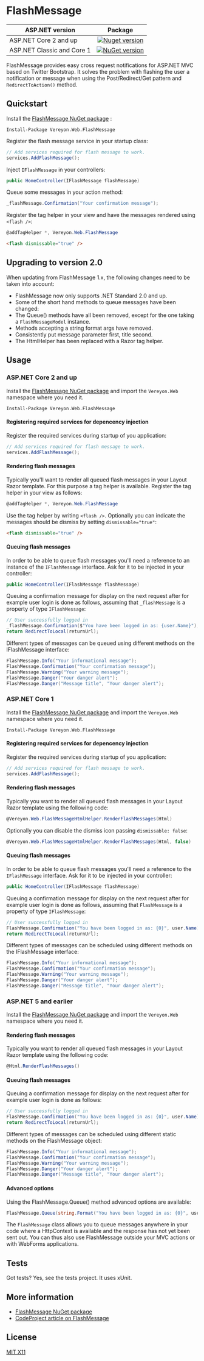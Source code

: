 FlashMessage
============


| ASP.NET version    | Package       |
| ------------------ |:-------------:|
| ASP.NET Core 2 and up			| [![Nuget version](https://img.shields.io/nuget/v/Vereyon.Web.FlashMessage)](https://www.nuget.org/packages/Vereyon.Web.FlashMessage/) |
| ASP.NET Classic and Core 1	| [![NuGet version](https://img.shields.io/badge/nuget-v1.2.0-blue)](https://www.nuget.org/packages/Vereyon.Web.FlashMessage/1.2.0) |

FlashMessage provides easy cross request notifications for ASP.NET MVC based on Twitter Bootstrap. It solves the problem with flashing the user a notification or message when using the Post/Redirect/Get pattern and ```RedirectToAction()``` method.

Quickstart
----------

Install the [FlashMessage NuGet package](https://www.nuget.org/packages/Vereyon.Web.FlashMessage/) :

```
Install-Package Vereyon.Web.FlashMessage
```

Register the flash message service in your startup class:

```C#
// Add services required for flash message to work.
services.AddFlashMessage();
```

Inject ```IFlashMessage``` in your controllers:

```C#
public HomeController(IFlashMessage flashMessage)
```

Queue some messages in your action method:

```C#
_flashMessage.Confirmation("Your confirmation message");
```

Register the tag helper in your view and have the messages rendered using ```<flash />```:

```C#
@addTagHelper *, Vereyon.Web.FlashMessage
```

```HTML
<flash dismissable="true" />
```

Upgrading to version 2.0
------------------------

When updating from FlashMessage 1.x, the following changes need to be taken into account:

* FlashMessage now only supports .NET Standard 2.0 and up.
* Some of the short hand methods to queue messages have been changed:
 * The Queue() methods have all been removed, except for the one taking a ```FlashMessageModel``` instance.
 * Methods accepting a string format args have removed.
 * Consistently put message parameter first, title second.
* The HtmlHelper has been replaced with a Razor tag helper.

Usage
-----

### ASP.NET Core 2 and up

Install the [FlashMessage NuGet package](https://www.nuget.org/packages/Vereyon.Web.FlashMessage/) and import the ```Vereyon.Web``` namespace where you need it.

```
Install-Package Vereyon.Web.FlashMessage
```

#### Registering required services for depencency injection

Register the required services during startup of you application:

```C#
// Add services required for flash message to work.
services.AddFlashMessage();
```

#### Rendering flash messages

Typically you'll want to render all queued flash messages in your Layout Razor template. For this purpose a tag helper is available.
Register the tag helper in your view as follows: 

```C#
@addTagHelper *, Vereyon.Web.FlashMessage
```

Use the tag helper by writing ```<flash />```. Optionally you can indicate the messages should be dismiss by setting `dismissable="true"`:

```HTML
<flash dismissable="true" />
```


#### Queuing flash messages

In order to be able to queue flash messages you'll need a reference to an instance of the ```IFlashMessage``` interface. Ask for it to be injected in your controller:


```C#
public HomeController(IFlashMessage flashMessage)
```

Queuing a confirmation message for display on the next request after for example user login is done as follows, assuming that ```_flashMessage``` is a property of type ```IFlashMessage```:

```C#
// User successfully logged in
_flashMessage.Confirmation($"You have been logged in as: {user.Name}");
return RedirectToLocal(returnUrl);
```

Different types of messages can be queued using different methods on the IFlashMessage interface:

```C#
FlashMessage.Info("Your informational message");
FlashMessage.Confirmation("Your confirmation message");
FlashMessage.Warning("Your warning message");
FlashMessage.Danger("Your danger alert");
FlashMessage.Danger("Message title", "Your danger alert");
```

### ASP.NET Core 1

Install the [FlashMessage NuGet package](https://www.nuget.org/packages/Vereyon.Web.FlashMessage/) and import the ```Vereyon.Web``` namespace where you need it.

```
Install-Package Vereyon.Web.FlashMessage
```

#### Registering required services for depencency injection

Register the required services during startup of you application:

```C#
// Add services required for flash message to work.
services.AddFlashMessage();
```

#### Rendering flash messages

Typically you want to render all queued flash messages in your Layout Razor template using the following code:

```C#
@Vereyon.Web.FlashMessageHtmlHelper.RenderFlashMessages(Html)
```

Optionally you can disable the dismiss icon passing `dismissable: false`:

```C#
@Vereyon.Web.FlashMessageHtmlHelper.RenderFlashMessages(Html, false)
```

#### Queuing flash messages

In order to be able to queue flash messages you'll need a reference to the ```IFlashMessage``` interface. Ask for it to be injected in your controller:


```C#
public HomeController(IFlashMessage flashMessage)
```

Queuing a confirmation message for display on the next request after for example user login is done as follows, assuming that ```FlashMessage``` is a property of type ```IFlashMessage```:

```C#
// User successfully logged in
FlashMessage.Confirmation("You have been logged in as: {0}", user.Name);
return RedirectToLocal(returnUrl);
```

Different types of messages can be scheduled using different methods on the IFlashMessage interface:

```C#
FlashMessage.Info("Your informational message");
FlashMessage.Confirmation("Your confirmation message");
FlashMessage.Warning("Your warning message");
FlashMessage.Danger("Your danger alert");
FlashMessage.Danger("Message title", "Your danger alert");
```

### ASP.NET 5 and earlier

Install the [FlashMessage NuGet package](https://www.nuget.org/packages/Vereyon.Web.FlashMessage/) and import the ```Vereyon.Web``` namespace where you need it.

#### Rendering flash messages

Typically you want to render all queued flash messages in your Layout Razor template using the following code:

```C#
@Html.RenderFlashMessages()
```

#### Queuing flash messages

Queuing a confirmation message for display on the next request after for example user login is done as follows:

```C#
// User successfully logged in
FlashMessage.Confirmation("You have been logged in as: {0}", user.Name);
return RedirectToLocal(returnUrl);
```

Different types of messages can be scheduled using different static methods on the FlashMessage object:

```C#
FlashMessage.Info("Your informational message");
FlashMessage.Confirmation("Your confirmation message");
FlashMessage.Warning("Your warning message");
FlashMessage.Danger("Your danger alert");
FlashMessage.Danger("Message title", "Your danger alert");
```

#### Advanced options

Using the FlashMessage.Queue() method advanced options are available:

```C#
FlashMessage.Queue(string.Format("You have been logged in as: {0}", user.Name), "Title", FlashMessageType.Confirmation, false);
```

The ```FlashMessage``` class allows you to queue messages anywhere in your code where a HttpContext is available and the response has not yet been sent out. You can thus also use FlashMessage outside your MVC actions or with WebForms applications.

Tests
-----

Got tests? Yes, see the tests project. It uses xUnit.


More information
-----

 * [FlashMessage NuGet package](https://www.nuget.org/packages/Vereyon.Web.FlashMessage/)
 * [CodeProject article on FlashMessage](http://www.codeproject.com/Articles/987638/Post-Redirect-Get-user-notifications-for-ASP-NET-M)

License
-------

[MIT X11](http://en.wikipedia.org/wiki/MIT_License)
